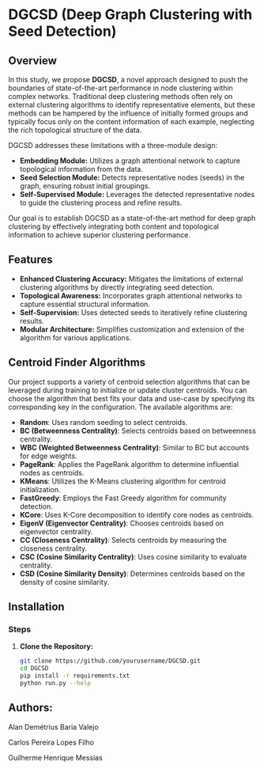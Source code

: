 # DGCSD (Deep Graph Clustering with Seed Detection)

## Overview

In this study, we propose **DGCSD**, a novel approach designed to push the boundaries of state-of-the-art performance in node clustering within complex networks. Traditional deep clustering methods often rely on external clustering algorithms to identify representative elements, but these methods can be hampered by the influence of initially formed groups and typically focus only on the content information of each example, neglecting the rich topological structure of the data.

DGCSD addresses these limitations with a three-module design:

- **Embedding Module:** Utilizes a graph attentional network to capture topological information from the data.
- **Seed Selection Module:** Detects representative nodes (seeds) in the graph, ensuring robust initial groupings.
- **Self-Supervised Module:** Leverages the detected representative nodes to guide the clustering process and refine results.

Our goal is to establish DGCSD as a state-of-the-art method for deep graph clustering by effectively integrating both content and topological information to achieve superior clustering performance.


## Features

- **Enhanced Clustering Accuracy:** Mitigates the limitations of external clustering algorithms by directly integrating seed detection.
- **Topological Awareness:** Incorporates graph attentional networks to capture essential structural information.
- **Self-Supervision:** Uses detected seeds to iteratively refine clustering results.
- **Modular Architecture:** Simplifies customization and extension of the algorithm for various applications.

## Centroid Finder Algorithms

Our project supports a variety of centroid selection algorithms that can be leveraged during training to initialize or update cluster centroids. You can choose the algorithm that best fits your data and use-case by specifying its corresponding key in the configuration. The available algorithms are:

- **Random**: Uses random seeding to select centroids.
- **BC (Betweenness Centrality)**: Selects centroids based on betweenness centrality.
- **WBC (Weighted Betweenness Centrality)**: Similar to BC but accounts for edge weights.
- **PageRank**: Applies the PageRank algorithm to determine influential nodes as centroids.
- **KMeans**: Utilizes the K-Means clustering algorithm for centroid initialization.
- **FastGreedy**: Employs the Fast Greedy algorithm for community detection.
- **KCore**: Uses K-Core decomposition to identify core nodes as centroids.
- **EigenV (Eigenvector Centrality)**: Chooses centroids based on eigenvector centrality.
- **CC (Closeness Centrality)**: Selects centroids by measuring the closeness centrality.
- **CSC (Cosine Similarity Centrality)**: Uses cosine similarity to evaluate centrality.
- **CSD (Cosine Similarity Density)**: Determines centroids based on the density of cosine similarity.


## Installation

### Steps

1. **Clone the Repository:**

   ```bash
   git clone https://github.com/yourusername/DGCSD.git
   cd DGCSD
   pip install -r requirements.txt
   python run.py --help


## Authors:

Alan Demétrius Baria Valejo

Carlos Pereira Lopes Filho

Guilherme Henrique Messias
